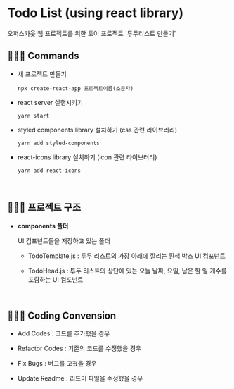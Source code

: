 # Todo List (using react library)
오퍼스카웃 웹 프로젝트를 위한 토이 프로젝트 '투두리스트 만들기'

## 👩🏻‍💻 Commands

* 새 프로젝트 만들기

    `npx create-react-app 프로젝트이름(소문자)`

* react server 실행시키기

    `yarn start`

* styled components library 설치하기 (css 관련 라이브러리)

    `yarn add styled-components`

* react-icons library 설치하기 (icon 관련 라이브러리)

    `yarn add react-icons`

<br>

## 👩🏻‍💻 프로젝트 구조

* __components 폴더__

    UI 컴포넌트들을 저장하고 있는 폴더

    * TodoTemplate.js : 투두 리스트의 가장 아래에 깔리는 흰색 박스 UI 컴포넌트

    * TodoHead.js : 투두 리스트의 상단에 있는 오늘 날짜, 요일, 남은 할 일 개수를 포함하는 UI 컴포넌트

<br>

## 👩🏻‍💻 Coding Convension

* Add Codes : 코드를 추가했을 경우

* Refactor Codes : 기존의 코드를 수정했을 경우

* Fix Bugs : 버그를 고쳤을 경우

* Update Readme : 리드미 파일을 수정했을 경우

